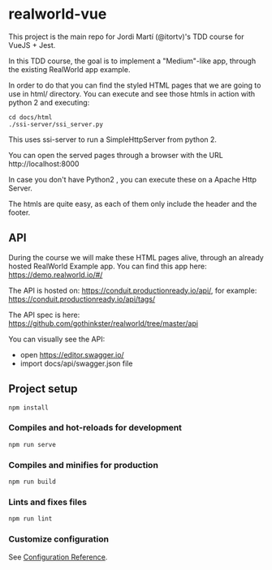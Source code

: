# realworld-vue

This project is the main repo for Jordi Martí (@itortv)'s TDD course for VueJS + Jest.

In this TDD course, the goal is to implement a "Medium"-like app, through the existing RealWorld app example.

In order to do that you can find the styled HTML pages that we are going to use in html/ directory. You can
execute and see those htmls in action with python 2 and executing:
```
cd docs/html
./ssi-server/ssi_server.py
```

This uses ssi-server to run a SimpleHttpServer from python 2.

You can open the served pages through a browser with the URL http://localhost:8000

In case you don't have Python2 , you can execute these on a Apache Http Server.

The htmls are quite easy, as each of them only include the header and the footer.

## API

During the course we will make these HTML pages alive, through an already hosted RealWorld Example app.
You can find this app here: https://demo.realworld.io/#/

The API is hosted on: https://conduit.productionready.io/api/, for example: https://conduit.productionready.io/api/tags/

The API spec is here: https://github.com/gothinkster/realworld/tree/master/api

You can visually see the API:
- open https://editor.swagger.io/
- import docs/api/swagger.json file

## Project setup
```
npm install
```

### Compiles and hot-reloads for development
```
npm run serve
```

### Compiles and minifies for production
```
npm run build
```

### Lints and fixes files
```
npm run lint
```

### Customize configuration
See [Configuration Reference](https://cli.vuejs.org/config/).
